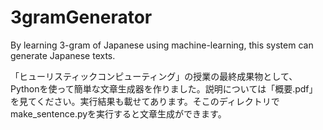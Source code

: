 # 3gramGenerator
By learning 3-gram of Japanese using machine-learning, this system can generate Japanese texts.

「ヒューリスティックコンピューティング」の授業の最終成果物として、Pythonを使って簡単な文章生成器を作りました。説明については「概要.pdf」を見てください。実行結果も載せてあります。そこのディレクトリでmake_sentence.pyを実行すると文章生成ができます。
